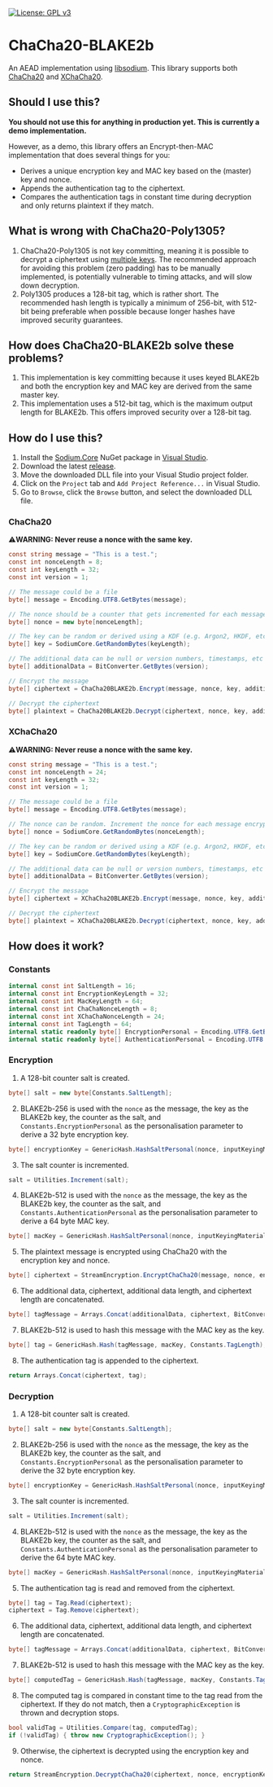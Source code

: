 [![License: GPL v3](https://img.shields.io/badge/License-GPL%20v3-blue.svg)](http://www.gnu.org/licenses/gpl-3.0)

# ChaCha20-BLAKE2b
An AEAD implementation using [libsodium](https://doc.libsodium.org/). This library supports both [ChaCha20](https://doc.libsodium.org/advanced/stream_ciphers/chacha20) and [XChaCha20](https://doc.libsodium.org/advanced/stream_ciphers/xchacha20).

## Should I use this?
**You should not use this for anything in production yet. This is currently a demo implementation.**

However, as a demo, this library offers an Encrypt-then-MAC implementation that does several things for you:

- Derives a unique encryption key and MAC key based on the (master) key and nonce.
- Appends the authentication tag to the ciphertext.
- Compares the authentication tags in constant time during decryption and only returns plaintext if they match.

## What is wrong with ChaCha20-Poly1305?
1. ChaCha20-Poly1305 is not key committing, meaning it is possible to decrypt a ciphertext using [multiple keys](https://eprint.iacr.org/2020/1491.pdf). The recommended approach for avoiding this problem (zero padding) has to be manually implemented, is potentially vulnerable to timing attacks, and will slow down decryption.
2. Poly1305 produces a 128-bit tag, which is rather short. The recommended hash length is typically a minimum of 256-bit, with 512-bit being preferable when possible because longer hashes have improved security guarantees.

## How does ChaCha20-BLAKE2b solve these problems?
1. This implementation is key committing because it uses keyed BLAKE2b and both the encryption key and MAC key are derived from the same master key.
2. This implementation uses a 512-bit tag, which is the maximum output length for BLAKE2b. This offers improved security over a 128-bit tag.

## How do I use this?
1. Install the [Sodium.Core](https://www.nuget.org/packages/Sodium.Core) NuGet package in [Visual Studio](https://docs.microsoft.com/en-us/nuget/quickstart/install-and-use-a-package-in-visual-studio).
2. Download the latest [release](https://github.com/samuel-lucas6/ChaCha20-BLAKE2b/releases).
3. Move the downloaded DLL file into your Visual Studio project folder.
3. Click on the ```Project``` tab and ```Add Project Reference...``` in Visual Studio.
4. Go to ```Browse```, click the ```Browse``` button, and select the downloaded DLL file.

### ChaCha20
⚠️**WARNING: Never reuse a nonce with the same key.**
```c#
const string message = "This is a test.";
const int nonceLength = 8;
const int keyLength = 32;
const int version = 1;

// The message could be a file
byte[] message = Encoding.UTF8.GetBytes(message);

// The nonce should be a counter that gets incremented for each message encrypted using the same key
byte[] nonce = new byte[nonceLength];

// The key can be random or derived using a KDF (e.g. Argon2, HKDF, etc)
byte[] key = SodiumCore.GetRandomBytes(keyLength);

// The additional data can be null or version numbers, timestamps, etc
byte[] additionalData = BitConverter.GetBytes(version);

// Encrypt the message
byte[] ciphertext = ChaCha20BLAKE2b.Encrypt(message, nonce, key, additionalData);

// Decrypt the ciphertext
byte[] plaintext = ChaCha20BLAKE2b.Decrypt(ciphertext, nonce, key, additionalData);
```

### XChaCha20
⚠️**WARNING: Never reuse a nonce with the same key.**
```c#
const string message = "This is a test.";
const int nonceLength = 24;
const int keyLength = 32;
const int version = 1;

// The message could be a file
byte[] message = Encoding.UTF8.GetBytes(message);

// The nonce can be random. Increment the nonce for each message encrypted using the same key
byte[] nonce = SodiumCore.GetRandomBytes(nonceLength);

// The key can be random or derived using a KDF (e.g. Argon2, HKDF, etc)
byte[] key = SodiumCore.GetRandomBytes(keyLength);

// The additional data can be null or version numbers, timestamps, etc
byte[] additionalData = BitConverter.GetBytes(version);

// Encrypt the message
byte[] ciphertext = XChaCha20BLAKE2b.Encrypt(message, nonce, key, additionalData);

// Decrypt the ciphertext
byte[] plaintext = XChaCha20BLAKE2b.Decrypt(ciphertext, nonce, key, additionalData);
```

## How does it work?
### Constants
```c#
internal const int SaltLength = 16;
internal const int EncryptionKeyLength = 32;
internal const int MacKeyLength = 64;
internal const int ChaChaNonceLength = 8;
internal const int XChaChaNonceLength = 24;
internal const int TagLength = 64;
internal static readonly byte[] EncryptionPersonal = Encoding.UTF8.GetBytes("ChaCha20.Encrypt");
internal static readonly byte[] AuthenticationPersonal = Encoding.UTF8.GetBytes("BLAKE2b.KeyedMAC");
```

### Encryption
1. A 128-bit counter salt is created.
```c#
byte[] salt = new byte[Constants.SaltLength];
```
2. BLAKE2b-256 is used with the ```nonce``` as the message, the key as the BLAKE2b key, the counter as the salt, and ```Constants.EncryptionPersonal``` as the personalisation parameter to derive a 32 byte encryption key.
```c#
byte[] encryptionKey = GenericHash.HashSaltPersonal(nonce, inputKeyingMaterial, salt, Constants.EncryptionPersonal, Constants.EncryptionKeyLength);
```
3. The salt counter is incremented.
```c#
salt = Utilities.Increment(salt);
```
4. BLAKE2b-512 is used with the ```nonce``` as the message, the key as the BLAKE2b key, the counter as the salt, and ```Constants.AuthenticationPersonal``` as the personalisation parameter to derive a 64 byte MAC key.
```c#
byte[] macKey = GenericHash.HashSaltPersonal(nonce, inputKeyingMaterial, salt, Constants.AuthenticationPersonal, Constants.MacKeyLength);
```
5. The plaintext message is encrypted using ChaCha20 with the encryption key and nonce.
```c#
byte[] ciphertext = StreamEncryption.EncryptChaCha20(message, nonce, encryptionKey);
```
6. The additional data, ciphertext, additional data length, and ciphertext length are concatenated.
```c#
byte[] tagMessage = Arrays.Concat(additionalData, ciphertext, BitConverter.GetBytes(additionalData.Length), BitConverter.GetBytes(ciphertext.Length));
```
7. BLAKE2b-512 is used to hash this message with the MAC key as the key.
```c#
byte[] tag = GenericHash.Hash(tagMessage, macKey, Constants.TagLength);
```
8. The authentication tag is appended to the ciphertext.
```c#
return Arrays.Concat(ciphertext, tag);
```

### Decryption
1. A 128-bit counter salt is created.
```c#
byte[] salt = new byte[Constants.SaltLength];
```
2. BLAKE2b-256 is used with the ```nonce``` as the message, the key as the BLAKE2b key, the counter as the salt, and ```Constants.EncryptionPersonal``` as the personalisation parameter to derive the 32 byte encryption key.
```c#
byte[] encryptionKey = GenericHash.HashSaltPersonal(nonce, inputKeyingMaterial, salt, Constants.EncryptionPersonal, Constants.EncryptionKeyLength);
```
3. The salt counter is incremented.
```c#
salt = Utilities.Increment(salt);
```
4. BLAKE2b-512 is used with the ```nonce``` as the message, the key as the BLAKE2b key, the counter as the salt, and ```Constants.AuthenticationPersonal``` as the personalisation parameter to derive the 64 byte MAC key.
```c#
byte[] macKey = GenericHash.HashSaltPersonal(nonce, inputKeyingMaterial, salt, Constants.AuthenticationPersonal, Constants.MacKeyLength);
```
5. The authentication tag is read and removed from the ciphertext.
```c#
byte[] tag = Tag.Read(ciphertext);
ciphertext = Tag.Remove(ciphertext);
```
6. The additional data, ciphertext, additional data length, and ciphertext length are concatenated.
```c#
byte[] tagMessage = Arrays.Concat(additionalData, ciphertext, BitConverter.GetBytes(additionalData.Length), BitConverter.GetBytes(ciphertext.Length));
```
7. BLAKE2b-512 is used to hash this message with the MAC key as the key.
```c#
byte[] computedTag = GenericHash.Hash(tagMessage, macKey, Constants.TagLength);
```
8. The computed tag is compared in constant time to the tag read from the ciphertext. If they do not match, then a ```CryptographicException``` is thrown and decryption stops.
```c#
bool validTag = Utilities.Compare(tag, computedTag);
if (!validTag) { throw new CryptographicException(); }
```
9. Otherwise, the ciphertext is decrypted using the encryption key and nonce.
```c#
return StreamEncryption.DecryptChaCha20(ciphertext, nonce, encryptionKey);
```
